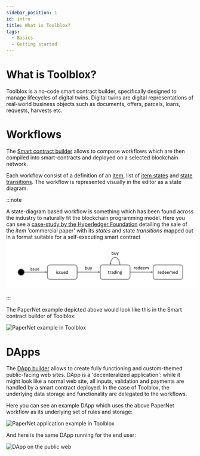 ```yaml
---
sidebar_position: 1
id: intro
title: What is Toolblox?
tags:
  - Basics
  - Getting started
---
```


# What is Toolblox?

Toolblox is a no-code smart contract builder, specifically designed to manage lifecycles of digital twins. Digital twins are digital representations of real-world business objects such as documents, offers, parcels, loans, requests, harvests etc.

# Workflows

The [Smart contract builder](/docs/smart-contract-builder/introduction) allows to compose workflows which are then compiled into smart-contracts and deployed on a selected blockchain network.

Each workflow consist of a definition of an [item](smart-contract-builder/items), list of [item states](smart-contract-builder/states) and [state transitions](smart-contract-builder/transitions). The workflow is represented visually in the editor as a state diagram.

:::note

A state-diagram based workflow is something which has been found across the industry to naturally fit the blockchain programming model. Here you can see a [case-study by the Hyperledger Foundation](https://hyperledger-fabric.readthedocs.io/it/latest/developapps/scenario.html) detailing the sale of the *item* 'commercial paper' with its *states* and state *transitions* mapped out in a format suitable for a self-executing smart contract![Image](https://github.com/hyperledger/fabric-docs-i18n/raw/release-2.2/docs/locale/it_IT/source/developapps/develop.diagram.4.png)

:::

The PaperNet example depicted above would look like this in the Smart contract builder of Toolblox:

![PaperNet example in Toolblox](/img/screens/papernet_example.png)

# DApps

The [DApp builder](/docs/dapp_builder) allows to create fully functioning and custom-themed public-facing web sites. DApp is a 'decenteralized application': while it might look like a normal web site, all inputs, validation and payments are handled by a smart contract deployed. In the case of Toolblox, the underlying data storage and functionality are delegated to the workflows. 

Here you can see an example DApp which uses the above PaperNet workflow as its underlying set of rules and storage:

![PaperNet application example in Toolblox](/img/screens/papernet_dapp1.png)

And here is the same DApp running for the end user:

![DApp on the public web](/img/screens/papernet_dapp2.png)